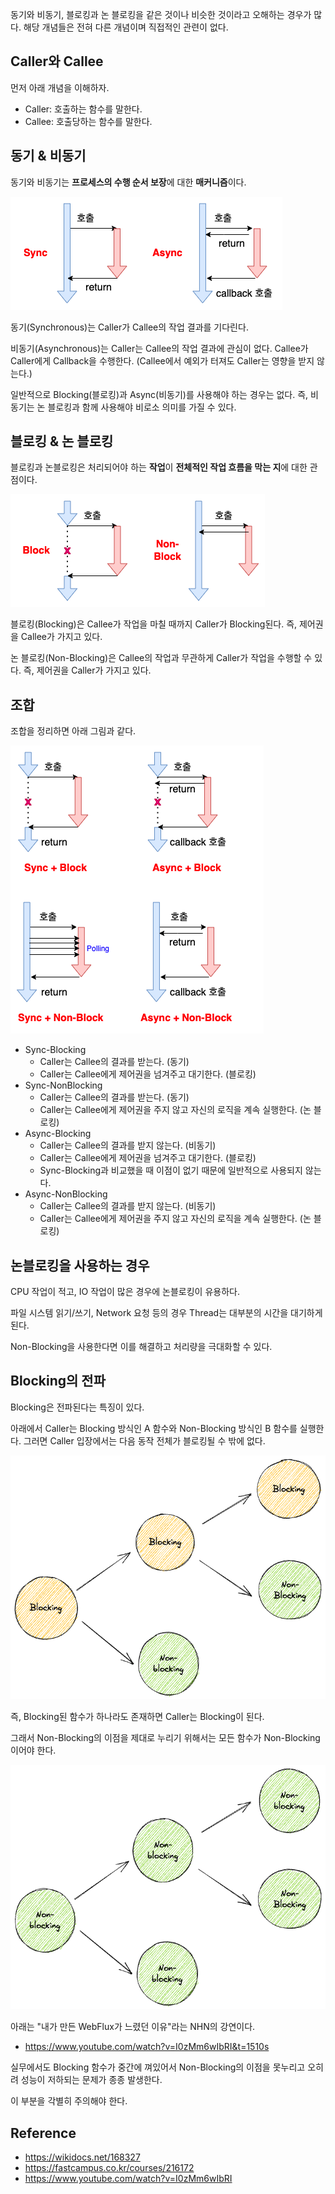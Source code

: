 동기와 비동기, 블로킹과 논 블로킹을 같은 것이나 비슷한 것이라고 오해하는 경우가 많다. 해당 개념들은 전혀 다른 개념이며 직접적인 관련이 없다.

## Caller와 Callee

먼저 아래 개념을 이해하자.
- Caller: 호출하는 함수를 말한다.
- Callee: 호출당하는 함수를 말한다.

## 동기 & 비동기

동기와 비동기는 **프로세스의 수행 순서 보장**에 대한 **매커니즘**이다.

![img_3.png](images/img_3.png)

동기(Synchronous)는 Caller가 Callee의 작업 결과를 기다린다.

비동기(Asynchronous)는 Caller는 Callee의 작업 결과에 관심이 없다. Callee가 Caller에게 Callback을 수행한다. (Callee에서 예외가 터져도 Caller는 영향을 받지 않는다.)

일반적으로 Blocking(블로킹)과 Async(비동기)를 사용해야 하는 경우는 없다. 즉, 비동기는 논 블로킹과 함께 사용해야 비로소 의미를 가질 수 있다.

## 블로킹 & 논 블로킹

블로킹과 논블로킹은 처리되어야 하는 **작업**이 **전체적인 작업 흐름을 막는 지**에 대한 관점이다.

![img_4.png](images/img_4.png)

블로킹(Blocking)은 Callee가 작업을 마칠 때까지 Caller가 Blocking된다.
즉, 제어권을 Callee가 가지고 있다.

논 블로킹(Non-Blocking)은 Callee의 작업과 무관하게 Caller가 작업을 수행할 수 있다.
즉, 제어권을 Caller가 가지고 있다.

## 조합

조합을 정리하면 아래 그림과 같다.

![img_2.png](images/img_2.png)

- Sync-Blocking
    - Caller는 Callee의 결과를 받는다. (동기)
    - Caller는 Callee에게 제어권을 넘겨주고 대기한다. (블로킹)
- Sync-NonBlocking
    - Caller는 Callee의 결과를 받는다. (동기)
    - Caller는 Callee에게 제어권을 주지 않고 자신의 로직을 계속 실행한다. (논 블로킹)
- Async-Blocking
    - Caller는 Callee의 결과를 받지 않는다. (비동기)
    - Caller는 Callee에게 제어권을 넘겨주고 대기한다. (블로킹)
    - Sync-Blocking과 비교했을 때 이점이 없기 때문에 일반적으로 사용되지 않는다.
- Async-NonBlocking
    - Caller는 Callee의 결과를 받지 않는다. (비동기)
    - Caller는 Callee에게 제어권을 주지 않고 자신의 로직을 계속 실행한다. (논 블로킹)

## 논블로킹을 사용하는 경우

CPU 작업이 적고, IO 작업이 많은 경우에 논블로킹이 유용하다.

파일 시스템 읽기/쓰기, Network 요청 등의 경우 Thread는 대부분의 시간을 대기하게 된다.

Non-Blocking을 사용한다면 이를 해결하고 처리량을 극대화할 수 있다.

## Blocking의 전파

Blocking은 전파된다는 특징이 있다.

아래에서 Caller는 Blocking 방식인 A 함수와 Non-Blocking 방식인 B 함수를 실행한다. 그러면 Caller 입장에서는 다음 동작 전체가 블로킹될 수 밖에 없다.

![img_5.png](images/img_5.png)

즉, Blocking된 함수가 하나라도 존재하면 Caller는 Blocking이 된다.

그래서 Non-Blocking의 이점을 제대로 누리기 위해서는 모든 함수가 Non-Blocking이어야 한다.

![img_6.png](images/img_6.png)

아래는 "내가 만든 WebFlux가 느렸던 이유"라는 NHN의 강연이다.
- https://www.youtube.com/watch?v=I0zMm6wIbRI&t=1510s

실무에서도 Blocking 함수가 중간에 껴있어서 Non-Blocking의 이점을 못누리고 오히려 성능이 저하되는 문제가 종종 발생한다.

이 부분을 각별히 주의해야 한다.

## Reference

- https://wikidocs.net/168327
- https://fastcampus.co.kr/courses/216172
- https://www.youtube.com/watch?v=I0zMm6wIbRI